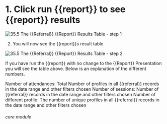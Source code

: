 # 1. Click run {{report}} to see {{report}} results


![35.5 The {{Referral}} {{Report}} Results Table - step 1](35.5_The_Referral_Report_Results_Table_im_1.png)

2. You will now see the {{report}}s result table

![35.5 The {{Referral}} {{Report}} Results Table - step 2](35.5_The_Referral_Report_Results_Table_im_2.png)

If you have run the {{report}} with no change to the {{Report}} Presentation you will see the table above. Below is an explanation of the different numbers.

Number of attendances: Total Number of profiles in all {{referral}} records in the date range and other filters chosen
Number of sessions: Number of {{referral}} records in the date range and other filters chosen
Number of different profile: The number of unique profiles in all {{referral}} records in the date range and other filters chosen

###### core module